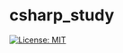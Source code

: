 # csharp_study

[![License: MIT](https://img.shields.io/badge/License-MIT-yellow.svg)](https://github.com/223n/CSharpStudy/branches/blob/master/LICENSE)

